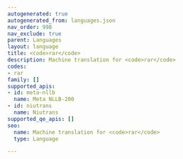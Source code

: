 ```yaml
---
autogenerated: true
autogenerated_from: languages.json
nav_order: 998
nav_exclude: true
parent: Languages
layout: language
title: <code>rar</code>
description: Machine translation for <code>rar</code>
codes:
- rar
family: []
supported_apis:
- id: meta-nllb
  name: Meta NLLB-200
- id: niutrans
  name: Niutrans
supported_qe_apis: []
seo:
  name: Machine translation for <code>rar</code>
  type: Language

---
```


